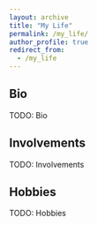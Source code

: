 ```yaml
---
layout: archive
title: "My Life"
permalink: /my_life/
author_profile: true
redirect_from:
  - /my_life
---
```


Bio
------
TODO: Bio

Involvements
------
TODO: Involvements

Hobbies
------
TODO: Hobbies